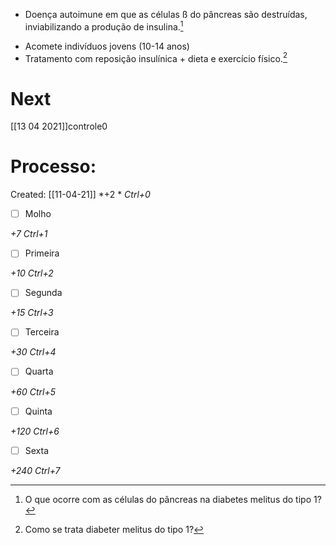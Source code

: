 + Doença autoimune em que as células ß do pâncreas são destruídas, inviabilizando a produção de insulina.[^662566]

[^662566]: O que ocorre com as células do pâncreas na diabetes melitus do tipo 1?

+ Acomete indivíduos jovens (10-14 anos) 
+ Tratamento com reposição insulínica + dieta e exercício físico.[^877185]

[^877185]: Como se trata diabeter melitus do tipo 1?


# Next
[[13 04 2021]]controle0
# Processo:
Created: [[11-04-21]]
*+2 *  *Ctrl+0*
- [ ] Molho  

*+7*  *Ctrl+1*

- [ ] Primeira 

*+10*  *Ctrl+2*

- [ ] Segunda

*+15*  *Ctrl+3*

- [ ] Terceira 

*+30*  *Ctrl+4*

- [ ] Quarta 

*+60*  *Ctrl+5*

- [ ] Quinta 

*+120*  *Ctrl+6*

- [ ] Sexta 

*+240*  *Ctrl+7*
